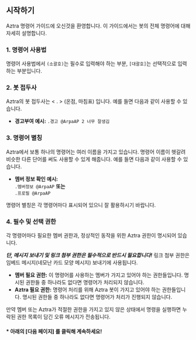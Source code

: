 ## 시작하기

Aztra 명령어 가이드에 오신것을 환영합니다. 이 가이드에서는 봇의 전체 명령어에 대해 자세히 설명합니다.

### 1. 명령어 사용법

명령어 사용법에서 `(소괄호)`는 필수로 입력해야 하는 부분, `[대괄호]`는 선택적으로 입력하는 부분입니다.

### 2. 봇 접두사

Aztra의 봇 접두사는 < . > (온점, 마침표) 입니다. 예를 들면 다음과 같이 사용할 수 있습니다.

- **경고부여 예시:** `.경고 @ArpaAP 2 너무 잘생김`

### 3. 명령어 별칭

Aztra에서 보통 하나의 명령어는 여러 이름을 가지고 있습니다. 명령어 이름이 헷갈려 비슷한 다른 단어를 써도 사용할 수 있게 해줍니다. 예를 들면 다음과 같이 사용할 수 있습니다.

- **멤버 정보 확인 예시:**  
  `.멤버정보 @ArpaAP` **또는**  
  `.프로필 @ArpaAP`

명령어 별칭은 각 명령어마다 표시되어 있으니 잘 활용하시기 바랍니다.

### 4. 필수 및 선택 권한

각 명령어마다 필요한 멤버 권한과, 정상적인 동작을 위한 Aztra 권한이 명시되어 있습니다.

**_단, 메시지 보내기 및 링크 첨부 권한은 필수적으로 반드시 필요합니다!_** 링크 첨부 권한은 임베드 메시지(네모난 카드 모양 메시지) 보내기에 사용됩니다.

- **멤버 필요 권한:** 이 명령어를 사용하는 멤버가 가지고 있어야 하는 권한들입니다. 명시된 권한들 중 하나라도 없다면 명령어가 처리되지 않습니다.
- **Aztra 필요 권한:** 명령어 처리를 위해 Aztra 봇이 가지고 있어야 하는 권한들입니다. 명시된 권한들 중 하나라도 없다면 명령어가 처리가 진행되지 않습니다.

만약 멤버 또는 Aztra가 적절한 권한을 가지고 있지 않은 상태에서 명령을 실행하면 누락된 권한 목록이 담긴 오류 메시지가 전송됩니다.

#### \* 아래의 \[다음 페이지] 를 클릭해 계속하세요!
